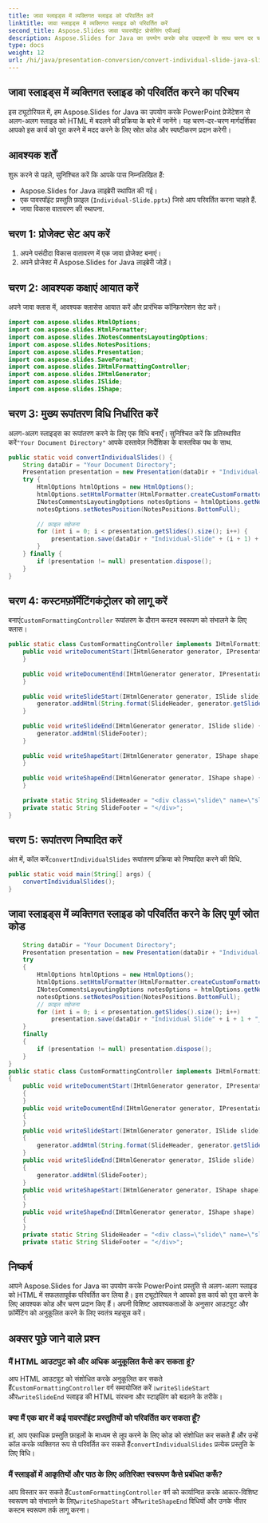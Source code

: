 ```yaml
---
title: जावा स्लाइड्स में व्यक्तिगत स्लाइड को परिवर्तित करें
linktitle: जावा स्लाइड्स में व्यक्तिगत स्लाइड को परिवर्तित करें
second_title: Aspose.Slides जावा पावरपॉइंट प्रोसेसिंग एपीआई
description: Aspose.Slides for Java का उपयोग करके कोड उदाहरणों के साथ चरण दर चरण व्यक्तिगत PowerPoint स्लाइड्स को HTML में परिवर्तित करना सीखें।
type: docs
weight: 12
url: /hi/java/presentation-conversion/convert-individual-slide-java-slides/
---
```


## जावा स्लाइड्स में व्यक्तिगत स्लाइड को परिवर्तित करने का परिचय

इस ट्यूटोरियल में, हम Aspose.Slides for Java का उपयोग करके PowerPoint प्रेजेंटेशन से अलग-अलग स्लाइड को HTML में बदलने की प्रक्रिया के बारे में जानेंगे। यह चरण-दर-चरण मार्गदर्शिका आपको इस कार्य को पूरा करने में मदद करने के लिए स्रोत कोड और स्पष्टीकरण प्रदान करेगी।

## आवश्यक शर्तें

शुरू करने से पहले, सुनिश्चित करें कि आपके पास निम्नलिखित हैं:

- Aspose.Slides for Java लाइब्रेरी स्थापित की गई।
- एक पावरपॉइंट प्रस्तुति फ़ाइल (`Individual-Slide.pptx`) जिसे आप परिवर्तित करना चाहते हैं.
- जावा विकास वातावरण की स्थापना.

## चरण 1: प्रोजेक्ट सेट अप करें

1. अपने पसंदीदा विकास वातावरण में एक जावा प्रोजेक्ट बनाएं।
2. अपने प्रोजेक्ट में Aspose.Slides for Java लाइब्रेरी जोड़ें।

## चरण 2: आवश्यक कक्षाएं आयात करें

अपने जावा क्लास में, आवश्यक क्लासेस आयात करें और प्रारंभिक कॉन्फ़िगरेशन सेट करें।

```java
import com.aspose.slides.HtmlOptions;
import com.aspose.slides.HtmlFormatter;
import com.aspose.slides.INotesCommentsLayoutingOptions;
import com.aspose.slides.NotesPositions;
import com.aspose.slides.Presentation;
import com.aspose.slides.SaveFormat;
import com.aspose.slides.IHtmlFormattingController;
import com.aspose.slides.IHtmlGenerator;
import com.aspose.slides.ISlide;
import com.aspose.slides.IShape;
```

## चरण 3: मुख्य रूपांतरण विधि निर्धारित करें

 अलग-अलग स्लाइड्स का रूपांतरण करने के लिए एक विधि बनाएँ। सुनिश्चित करें कि प्रतिस्थापित करें`"Your Document Directory"` आपके दस्तावेज़ निर्देशिका के वास्तविक पथ के साथ.

```java
public static void convertIndividualSlides() {
    String dataDir = "Your Document Directory";
    Presentation presentation = new Presentation(dataDir + "Individual-Slide.pptx");
    try {
        HtmlOptions htmlOptions = new HtmlOptions();
        htmlOptions.setHtmlFormatter(HtmlFormatter.createCustomFormatter(new CustomFormattingController()));
        INotesCommentsLayoutingOptions notesOptions = htmlOptions.getNotesCommentsLayouting();
        notesOptions.setNotesPosition(NotesPositions.BottomFull);
        
        // फ़ाइल सहेजना
        for (int i = 0; i < presentation.getSlides().size(); i++) {
            presentation.save(dataDir + "Individual-Slide" + (i + 1) + "_out.html", new int[]{i + 1}, SaveFormat.Html, htmlOptions);
        }
    } finally {
        if (presentation != null) presentation.dispose();
    }
}
```

## चरण 4: कस्टमफ़ॉर्मेटिंगकंट्रोलर को लागू करें

 बनाएं`CustomFormattingController` रूपांतरण के दौरान कस्टम स्वरूपण को संभालने के लिए क्लास।

```java
public static class CustomFormattingController implements IHtmlFormattingController {
    public void writeDocumentStart(IHtmlGenerator generator, IPresentation presentation) {
    }
    
    public void writeDocumentEnd(IHtmlGenerator generator, IPresentation presentation) {
    }
    
    public void writeSlideStart(IHtmlGenerator generator, ISlide slide) {
        generator.addHtml(String.format(SlideHeader, generator.getSlideIndex() + 1));
    }
    
    public void writeSlideEnd(IHtmlGenerator generator, ISlide slide) {
        generator.addHtml(SlideFooter);
    }
    
    public void writeShapeStart(IHtmlGenerator generator, IShape shape) {
    }
    
    public void writeShapeEnd(IHtmlGenerator generator, IShape shape) {
    }
    
    private static String SlideHeader = "<div class=\"slide\" name=\"slide\" id=\"slide{0}\">";
    private static String SlideFooter = "</div>";
}
```

## चरण 5: रूपांतरण निष्पादित करें

 अंत में, कॉल करें`convertIndividualSlides` रूपांतरण प्रक्रिया को निष्पादित करने की विधि.

```java
public static void main(String[] args) {
    convertIndividualSlides();
}
```

## जावा स्लाइड्स में व्यक्तिगत स्लाइड को परिवर्तित करने के लिए पूर्ण स्रोत कोड

```java
	String dataDir = "Your Document Directory";
	Presentation presentation = new Presentation(dataDir + "Individual-Slide.pptx");
	try
	{
		HtmlOptions htmlOptions = new HtmlOptions();
		htmlOptions.setHtmlFormatter(HtmlFormatter.createCustomFormatter(new CustomFormattingController()));
		INotesCommentsLayoutingOptions notesOptions = htmlOptions.getNotesCommentsLayouting();
		notesOptions.setNotesPosition(NotesPositions.BottomFull);
		// फ़ाइल सहेजना
		for (int i = 0; i < presentation.getSlides().size(); i++)
			presentation.save(dataDir + "Individual Slide" + i + 1 + "_out.html", new int[]{i + 1}, SaveFormat.Html, htmlOptions);
	}
	finally
	{
		if (presentation != null) presentation.dispose();
	}
}
public static class CustomFormattingController implements IHtmlFormattingController
{
	public void writeDocumentStart(IHtmlGenerator generator, IPresentation presentation)
	{
	}
	public void writeDocumentEnd(IHtmlGenerator generator, IPresentation presentation)
	{
	}
	public void writeSlideStart(IHtmlGenerator generator, ISlide slide)
	{
		generator.addHtml(String.format(SlideHeader, generator.getSlideIndex() + 1));
	}
	public void writeSlideEnd(IHtmlGenerator generator, ISlide slide)
	{
		generator.addHtml(SlideFooter);
	}
	public void writeShapeStart(IHtmlGenerator generator, IShape shape)
	{
	}
	public void writeShapeEnd(IHtmlGenerator generator, IShape shape)
	{
	}
	private static String SlideHeader = "<div class=\"slide\" name=\"slide\" id=\"slide{0}\">";
	private static String SlideFooter = "</div>";
```

## निष्कर्ष

आपने Aspose.Slides for Java का उपयोग करके PowerPoint प्रस्तुति से अलग-अलग स्लाइड को HTML में सफलतापूर्वक परिवर्तित कर लिया है। इस ट्यूटोरियल ने आपको इस कार्य को पूरा करने के लिए आवश्यक कोड और चरण प्रदान किए हैं। अपनी विशिष्ट आवश्यकताओं के अनुसार आउटपुट और फ़ॉर्मेटिंग को अनुकूलित करने के लिए स्वतंत्र महसूस करें।

## अक्सर पूछे जाने वाले प्रश्न

### मैं HTML आउटपुट को और अधिक अनुकूलित कैसे कर सकता हूं?

 आप HTML आउटपुट को संशोधित करके अनुकूलित कर सकते हैं`CustomFormattingController` वर्ग समायोजित करें।`writeSlideStart` और`writeSlideEnd` स्लाइड की HTML संरचना और स्टाइलिंग को बदलने के तरीके।

### क्या मैं एक बार में कई पावरपॉइंट प्रस्तुतियों को परिवर्तित कर सकता हूँ?

 हां, आप एकाधिक प्रस्तुति फ़ाइलों के माध्यम से लूप करने के लिए कोड को संशोधित कर सकते हैं और उन्हें कॉल करके व्यक्तिगत रूप से परिवर्तित कर सकते हैं`convertIndividualSlides` प्रत्येक प्रस्तुति के लिए विधि।

### मैं स्लाइडों में आकृतियों और पाठ के लिए अतिरिक्त स्वरूपण कैसे प्रबंधित करूँ?

 आप विस्तार कर सकते हैं`CustomFormattingController` वर्ग को कार्यान्वित करके आकार-विशिष्ट स्वरूपण को संभालने के लिए`writeShapeStart` और`writeShapeEnd` विधियों और उनके भीतर कस्टम स्वरूपण तर्क लागू करना।